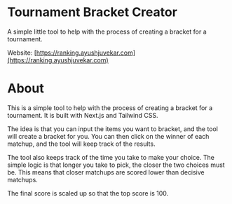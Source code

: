 # Tournament Bracket Creator

A simple little tool to help with the process of creating a bracket for a tournament.

Website: [https://ranking.ayushjuvekar.com](https://ranking.ayushjuvekar.com)

# About

This is a simple tool to help with the process of creating a bracket for a tournament. It is built with Next.js and Tailwind CSS.

The idea is that you can input the items you want to bracket, and the tool will create a bracket for you. You can then click on the winner of each matchup, and the tool will keep track of the results.

The tool also keeps track of the time you take to make your choice. The simple logic is that longer you take to pick, the closer the two choices must be. This means that closer matchups are scored lower than decisive matchups.

The final score is scaled up so that the top score is 100.
